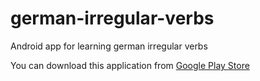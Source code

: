 german-irregular-verbs
======================

Android app for learning german irregular verbs

You can download this application from [Google Play Store](https://play.google.com/store/apps/details?id=com.jozeflang.android.germanirregularverbs.main)
